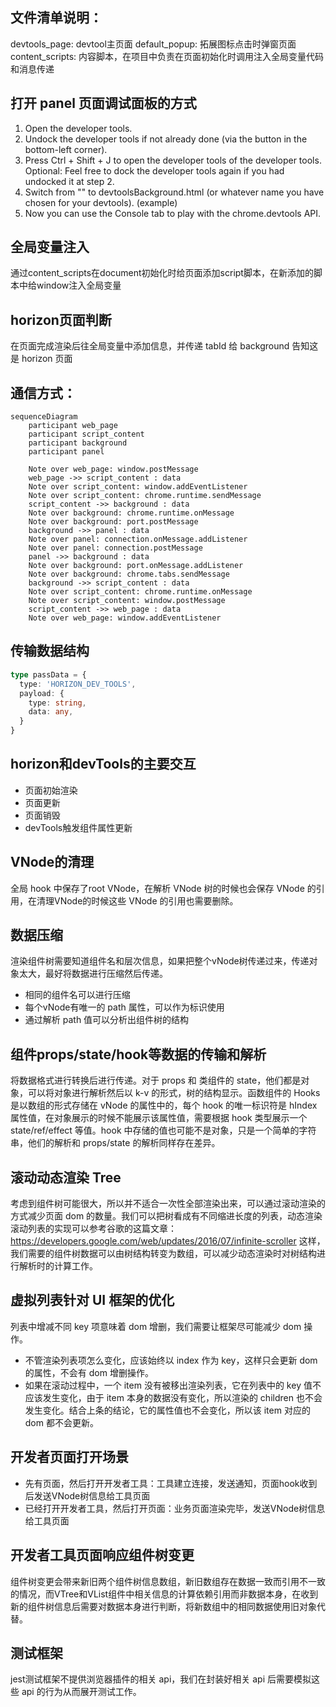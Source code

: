 ## 文件清单说明：
devtools_page: devtool主页面
default_popup: 拓展图标点击时弹窗页面
content_scripts: 内容脚本，在项目中负责在页面初始化时调用注入全局变量代码和消息传递

## 打开 panel 页面调试面板的方式

1. Open the developer tools.
1. Undock the developer tools if not already done (via the button in the bottom-left corner).
1. Press Ctrl + Shift + J to open the developer tools of the developer tools.
Optional: Feel free to dock the developer tools again if you had undocked it at step 2.
1. Switch from "<top frame>" to devtoolsBackground.html (or whatever name you have chosen for your devtools). (example)
1. Now you can use the Console tab to play with the chrome.devtools API.

## 全局变量注入
通过content_scripts在document初始化时给页面添加script脚本，在新添加的脚本中给window注入全局变量

## horizon页面判断
在页面完成渲染后往全局变量中添加信息，并传递 tabId 给 background 告知这是 horizon 页面

## 通信方式：
```mermaid
sequenceDiagram
    participant web_page
    participant script_content
    participant background
    participant panel

    Note over web_page: window.postMessage
    web_page ->> script_content : data
    Note over script_content: window.addEventListener
    Note over script_content: chrome.runtime.sendMessage
    script_content ->> background : data
    Note over background: chrome.runtime.onMessage
    Note over background: port.postMessage
    background ->> panel : data
    Note over panel: connection.onMessage.addListener
    Note over panel: connection.postMessage
    panel ->> background : data
    Note over background: port.onMessage.addListener
    Note over background: chrome.tabs.sendMessage
    background ->> script_content : data
    Note over script_content: chrome.runtime.onMessage
    Note over script_content: window.postMessage
    script_content ->> web_page : data
    Note over web_page: window.addEventListener
```

## 传输数据结构
```ts
type passData = {
  type: 'HORIZON_DEV_TOOLS',
  payload: {
    type: string,
    data: any,
  }
}
```

## horizon和devTools的主要交互
- 页面初始渲染
- 页面更新
- 页面销毁
- devTools触发组件属性更新

## VNode的清理
全局 hook 中保存了root VNode，在解析 VNode 树的时候也会保存 VNode 的引用，在清理VNode的时候这些 VNode 的引用也需要删除。

## 数据压缩
渲染组件树需要知道组件名和层次信息，如果把整个vNode树传递过来，传递对象太大，最好将数据进行压缩然后传递。
- 相同的组件名可以进行压缩
- 每个vNode有唯一的 path 属性，可以作为标识使用
- 通过解析 path 值可以分析出组件树的结构

## 组件props/state/hook等数据的传输和解析
将数据格式进行转换后进行传递。对于 props 和 类组件的 state，他们都是对象，可以将对象进行解析然后以 k-v 的形式，树的结构显示。函数组件的 Hooks 是以数组的形式存储在 vNode 的属性中的，每个 hook 的唯一标识符是 hIndex 属性值，在对象展示的时候不能展示该属性值，需要根据 hook 类型展示一个 state/ref/effect 等值。hook 中存储的值也可能不是对象，只是一个简单的字符串，他们的解析和 props/state 的解析同样存在差异。


## 滚动动态渲染 Tree
考虑到组件树可能很大，所以并不适合一次性全部渲染出来，可以通过滚动渲染的方式减少页面 dom 的数量。我们可以把树看成有不同缩进长度的列表，动态渲染滚动列表的实现可以参考谷歌的这篇文章：https://developers.google.com/web/updates/2016/07/infinite-scroller 这样，我们需要的组件树数据可以由树结构转变为数组，可以减少动态渲染时对树结构进行解析时的计算工作。

## 虚拟列表针对 UI 框架的优化
列表中增减不同 key 项意味着 dom 增删，我们需要让框架尽可能减少 dom 操作。
- 不管渲染列表项怎么变化，应该始终以 index 作为 key，这样只会更新 dom 的属性，不会有 dom 增删操作。
- 如果在滚动过程中，一个 item 没有被移出渲染列表，它在列表中的 key 值不应该发生变化，由于 item 本身的数据没有变化，所以渲染的 children 也不会发生变化。结合上条的结论，它的属性值也不会变化，所以该 item 对应的 dom 都不会更新。

## 开发者页面打开场景
- 先有页面，然后打开开发者工具：工具建立连接，发送通知，页面hook收到后发送VNode树信息给工具页面
- 已经打开开发者工具，然后打开页面：业务页面渲染完毕，发送VNode树信息给工具页面

## 开发者工具页面响应组件树变更
组件树变更会带来新旧两个组件树信息数组，新旧数组存在数据一致而引用不一致的情况，而VTree和VList组件中相关信息的计算依赖引用而非数据本身，在收到新的组件树信息后需要对数据本身进行判断，将新数组中的相同数据使用旧对象代替。

## 测试框架
jest测试框架不提供浏览器插件的相关 api，我们在封装好相关 api 后需要模拟这些 api 的行为从而展开测试工作。

